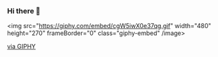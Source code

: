 ### Hi there 👋

<!--
**trenteria94/trenteria94** is a ✨ _special_ ✨ repository because its `README.md` (this file) appears on your GitHub profile.

Here are some ideas to get you started:

- 🔭 I’m currently working on ...
- 🌱 I’m currently learning ...
- 👯 I’m looking to collaborate on ...
- 🤔 I’m looking for help with ...
- 💬 Ask me about ...
- 📫 How to reach me: ...
- 😄 Pronouns: ...
- ⚡ Fun fact: ...
-->
<img src="https://giphy.com/embed/cgW5iwX0e37qg.gif" width="480" height="270" frameBorder="0" class="giphy-embed" /image><p><a href="https://giphy.com/gifs/adventure-time-alabama-shakes-sound-and-color-cgW5iwX0e37qg">via GIPHY</a></p>
